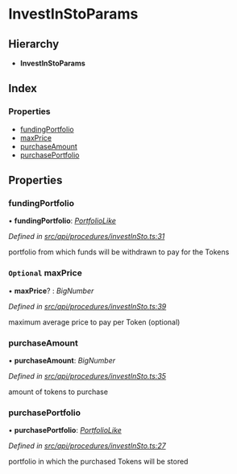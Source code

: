 # InvestInStoParams

## Hierarchy

* **InvestInStoParams**

## Index

### Properties

* [fundingPortfolio](investinstoparams.md#fundingportfolio)
* [maxPrice](investinstoparams.md#optional-maxprice)
* [purchaseAmount](investinstoparams.md#purchaseamount)
* [purchasePortfolio](investinstoparams.md#purchaseportfolio)

## Properties

### fundingPortfolio

• **fundingPortfolio**: [_PortfolioLike_](../globals.md#portfoliolike)

_Defined in_ [_src/api/procedures/investInSto.ts:31_](https://github.com/PolymathNetwork/polymesh-sdk/blob/bf2b7a12/src/api/procedures/investInSto.ts#L31)

portfolio from which funds will be withdrawn to pay for the Tokens

### `Optional` maxPrice

• **maxPrice**? : _BigNumber_

_Defined in_ [_src/api/procedures/investInSto.ts:39_](https://github.com/PolymathNetwork/polymesh-sdk/blob/bf2b7a12/src/api/procedures/investInSto.ts#L39)

maximum average price to pay per Token \(optional\)

### purchaseAmount

• **purchaseAmount**: _BigNumber_

_Defined in_ [_src/api/procedures/investInSto.ts:35_](https://github.com/PolymathNetwork/polymesh-sdk/blob/bf2b7a12/src/api/procedures/investInSto.ts#L35)

amount of tokens to purchase

### purchasePortfolio

• **purchasePortfolio**: [_PortfolioLike_](../globals.md#portfoliolike)

_Defined in_ [_src/api/procedures/investInSto.ts:27_](https://github.com/PolymathNetwork/polymesh-sdk/blob/bf2b7a12/src/api/procedures/investInSto.ts#L27)

portfolio in which the purchased Tokens will be stored

